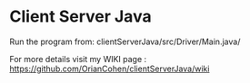 # Client Server Java

Run the program from: clientServerJava/src/Driver/Main.java/

For more details visit my WIKI page : 
https://github.com/OrianCohen/clientServerJava/wiki


